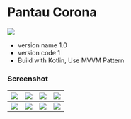 # Pantau Corona #
[![](https://api.travis-ci.com/haidarzamzam/PantauCorona.svg)](https://travis-ci.com/haidarzamzam/PantauCorona)

* version name 1.0
* version code 1
* Build with Kotlin, Use MVVM Pattern

### Screenshot ###
| ![](https://i.imgur.com/jXstCHr.jpg) | ![](https://i.imgur.com/TPG9BVX.jpg) | ![](https://i.imgur.com/A9qR7nl.jpg) | ![](https://i.imgur.com/fIsPL17.jpg) |
| :---: | :---: | :---: | :---: |
| ![](https://i.imgur.com/0t6ZfY5.jpg) | ![](https://i.imgur.com/01o9hm1.jpg) | ![](https://i.imgur.com/5qhNc8o.jpg) | ![](https://i.imgur.com/VooSD35.jpg) |
